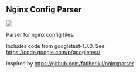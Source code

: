 ## Nginx Config Parser

![](https://travis-ci.org/KyCodeHuynh/nginx-configparser.svg?branch=master)

Parser for nginx config files.

Includes code from googletest-1.7.0. See https://code.google.com/p/googletest/

Inspired by https://github.com/fatiherikli/nginxparser
